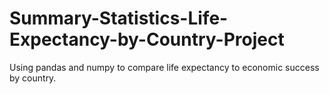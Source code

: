 # Summary-Statistics-Life-Expectancy-by-Country-Project
Using pandas and numpy to compare life expectancy to economic success by country.
